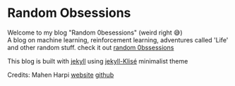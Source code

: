 # Random Obsessions

Welcome to my blog "Random 0besessions" (weird right 😅)\
A blog on machine learning, reinforcement learning, adventures called 'Life' and other random stuff. check it out [random 0bssessions](https://mustious.github.io/randomobsessions/)

This blog is built with [jekyll](http://jekyllrb.com/) using [jekyll-Klisé](https://github.com/piharpi/jekyll-klise) minimalist theme

Credits:
Mahen Harpi [website](https://klise.now.sh) [github](https://github.com/piharpi)
